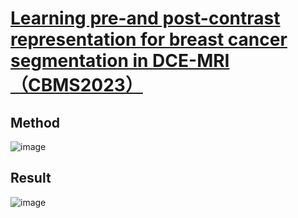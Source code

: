 # [Learning pre-and post-contrast representation for breast cancer segmentation in DCE-MRI（CBMS2023）](https://ieeexplore.ieee.org/abstract/document/9866993)
## Method
![image](https://github.com/user-attachments/assets/ce716d79-a9ce-4afc-8721-9fd3174d8198)
## Result
![image](https://github.com/user-attachments/assets/0c6b17c7-e688-44cf-b085-174b84895b12)
